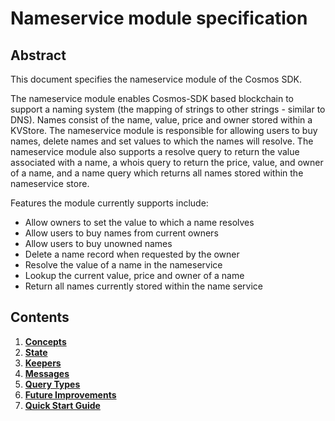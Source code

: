 # Nameservice module specification

## Abstract

This document specifies the nameservice module of the Cosmos SDK.

The nameservice module enables Cosmos-SDK based blockchain to support a naming
system (the mapping of strings to other strings - similar to DNS). Names consist of
the name, value, price and owner stored within a KVStore. The nameservice module is
responsible for allowing users to buy names, delete names and set values to which
the names will resolve. The nameservice module also supports a resolve query to
return the value associated with a name, a whois query to return the price,
value, and owner of a name, and a name query which returns all names stored
within the nameservice store.

Features the module currently supports include:
 - Allow owners to set the value to which a name resolves  
 - Allow users to buy names from current owners
 - Allow users to buy unowned names
 - Delete a name record when requested by the owner
 - Resolve the value of a name in the nameservice
 - Lookup the current value, price and owner of a name
 - Return all names currently stored within the name service
 
## Contents

1. **[Concepts](01_concepts.md)**
2. **[State](02_state.md)**
3. **[Keepers](03_keepers.md)**
4. **[Messages](04_messages.md)**
5. **[Query Types](05_queriers.md)**
6. **[Future Improvements](06_future_improvements.md)**
7. **[Quick Start Guide](Quick_Start_Guide.md)**
